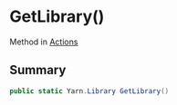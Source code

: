 # GetLibrary()

Method in [Actions](./)

## Summary

```csharp
public static Yarn.Library GetLibrary()
```
